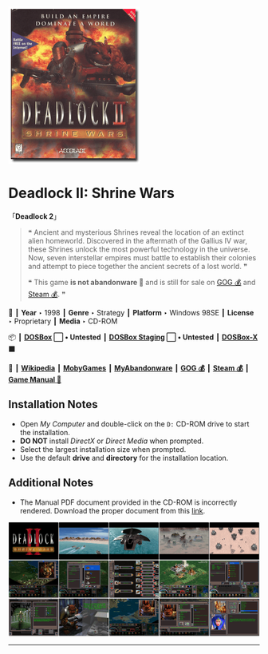 ![](Thumbnail.png "application-thumbnail")

# Deadlock II: Shrine Wars

「**Deadlock 2**」

> ❝ Ancient and mysterious Shrines reveal the location of an extinct alien homeworld. Discovered in the aftermath of the Gallius IV war, these Shrines unlock the most powerful technology in the universe. Now, seven interstellar empires must battle to establish their colonies and attempt to piece together the ancient secrets of a lost world. ❞
>
> ❝ This game **is not abandonware 🚫** and is still for sale on [GOG 💰](https://www.gog.com/en/game/deadlock_2_shrine_wars) and [Steam 💰](https://store.steampowered.com/app/328450/Deadlock_II_Shrine_Wars/). ❞
>

📌 ┃ **Year** ‣ 1998 ┃ **Genre** ‣ Strategy ┃ **Platform** ‣ Windows 98SE ┃ **License** ‣ Proprietary ┃ **Media** ‣ CD-ROM 

📦 ┃ **[DOSBox](https://www.dosbox.com/) ⬜ • Untested** ┃ **[DOSBox Staging](https://dosbox-staging.github.io/) ⬜ • Untested** ┃ **[DOSBox-X](https://dosbox-x.com/) 🟩** 

📎 ┃ **[Wikipedia](https://en.wikipedia.org/wiki/Deadlock_II:_Shrine_Wars)** ┃ **[MobyGames](https://www.mobygames.com/game/2298/deadlock-ii-shrine-wars/)** ┃ **[MyAbandonware](https://www.myabandonware.com/game/deadlock-ii-shrine-wars-cwe)** ┃ **[GOG 💰](https://www.gog.com/en/game/deadlock_2_shrine_wars)** ┃ **[Steam 💰](https://store.steampowered.com/app/328450/Deadlock_II_Shrine_Wars/)** ┃ **[Game Manual 📄](https://www.dropbox.com/s/4hzzdxkxvusyjad/Deadlock_II_-_Manual%5B1%5D.pdf)** 

## Installation Notes
- Open *My Computer* and double-click on the `D:` CD-ROM drive to start the installation.
- **DO NOT** install *DirectX* or *Direct Media* when prompted.
- Select the largest installation size when prompted.
- Use the default **drive** and **directory** for the installation location.

## Additional Notes
- The Manual PDF document provided in the CD-ROM is incorrectly rendered. Download the proper document from this [link](https://www.dropbox.com/s/4hzzdxkxvusyjad/Deadlock_II_-_Manual%5B1%5D.pdf).

![](Montage.png "Deadlock II: Shrine Wars")

---

